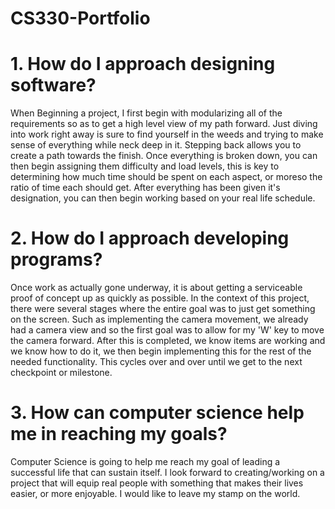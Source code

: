 # CS330-Portfolio

# 1. How do I approach designing software? #
When Beginning a project, I first begin with modularizing all of the requirements so as to get a high level view of my path forward. Just diving into work right away is sure to find yourself in the weeds and trying to make sense of everything while neck deep in it. Stepping back allows you to create a path towards the finish. Once everything is broken down, you can then begin assigning them difficulty and load levels, this is key to determining how much time should be spent on each aspect, or moreso the ratio of time each should get. After everything has been given it's designation, you can then begin working based on your real life schedule.

# 2. How do I approach developing programs? #
Once work as actually gone underway, it is about getting a serviceable proof of concept up as quickly as possible. In the context of this project, there were several stages where the entire goal was to just get something on the screen. Such as implementing the camera movement, we already had a camera view and so the first goal was to allow for my 'W' key to move the camera forward. After this is completed, we know items are working and we know how to do it, we then begin implementing this for the rest of the needed functionality. This cycles over and over until we get to the next checkpoint or milestone.

# 3. How can computer science help me in reaching my goals? #
Computer Science is going to help me reach my goal of leading a successful life that can sustain itself. I look forward to creating/working on a project that will equip real people with something that makes their lives easier, or more enjoyable. I would like to leave my stamp on the world.
